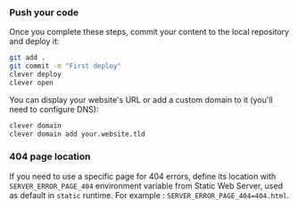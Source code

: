 ### Push your code

Once you complete these steps, commit your content to the local repository and deploy it:

```bash
git add .
git commit -m "First deploy"
clever deploy
clever open
```

You can display your website's URL or add a custom domain to it (you'll need to configure DNS):

```bash
clever domain
clever domain add your.website.tld
```

### 404 page location

If you need to use a specific page for 404 errors, define its location with `SERVER_ERROR_PAGE_404` environment variable from Static Web Server, used as default in `static` runtime. For example : `SERVER_ERROR_PAGE_404=404.html`.
